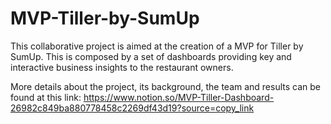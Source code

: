 # MVP-Tiller-by-SumUp
This collaborative project is aimed at the creation of a MVP for Tiller by SumUp. This is composed by a set of dashboards providing key and interactive business insights to the restaurant owners.

More details about the project, its background, the team and results can be found at this link: https://www.notion.so/MVP-Tiller-Dashboard-26982c849ba880778458c2269df43d19?source=copy_link
